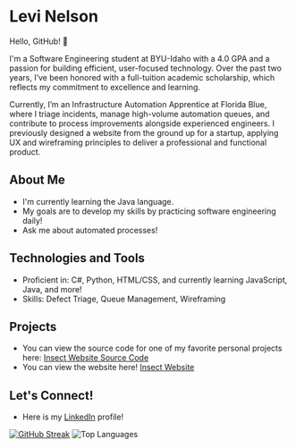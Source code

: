 # Levi Nelson

Hello, GitHub! 👋

I'm a Software Engineering student at BYU-Idaho with a 4.0 GPA and a passion for building efficient, user-focused technology. Over the past two years, I’ve been honored with a full-tuition academic scholarship, which reflects my commitment to excellence and learning.

Currently, I’m an Infrastructure Automation Apprentice at Florida Blue, where I triage incidents, manage high-volume automation queues, and contribute to process improvements alongside experienced engineers. I previously designed a website from the ground up for a startup, applying UX and wireframing principles to deliver a professional and functional product.

## About Me

- I'm currently learning the Java language.
- My goals are to develop my skills by practicing software engineering daily!
- Ask me about automated processes!

## Technologies and Tools

- Proficient in: C#, Python, HTML/CSS, and currently learning JavaScript, Java, and more!
- Skills: Defect Triage, Queue Management, Wireframing

## Projects

- You can view the source code for one of my favorite personal projects here: [Insect Website Source Code](https://github.com/Nelson-Levi/WDD-131---Dynamic-Web-Fundamentals/tree/main/insects)
- You can view the website here! [Insect Website](https://nelson-levi.github.io/WDD-131---Dynamic-Web-Fundamentals/insects/index.html)

## Let's Connect!

- Here is my [LinkedIn](https://www.linkedin.com/in/levi-nelson-ba49852ab/) profile!

 [![GitHub Streak](https://streak-stats.demolab.com?user=Nelson-Levi&theme=dark)](https://git.io/streak-stats)
 ![Top Languages](https://github-readme-stats.vercel.app/api/top-langs/?username=Nelson-Levi&layout=compact)


